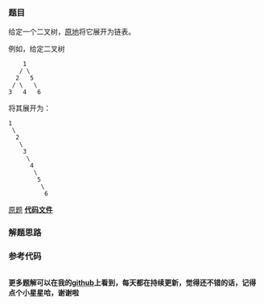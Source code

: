 ### 题目
给定一个二叉树，[原地](https://baike.baidu.com/item/%E5%8E%9F%E5%9C%B0%E7%AE%97%E6%B3%95/8010757)将它展开为链表。

例如，给定二叉树

    
    
        1
       / \
      2   5
     / \   \
    3   4   6

将其展开为：

    
    
    1
     \
      2
       \
        3
         \
          4
           \
            5
             \
              6

[原题](https://leetcode-cn.com/problems/flatten-binary-tree-to-linked-list/)    **[代码文件]()**


### 解题思路




### 参考代码

```go


```




**更多题解可以在我的[github](https://github.com/LZH139/leetcode_Go)上看到，每天都在持续更新，觉得还不错的话，记得点个小星星哈，谢谢啦**
